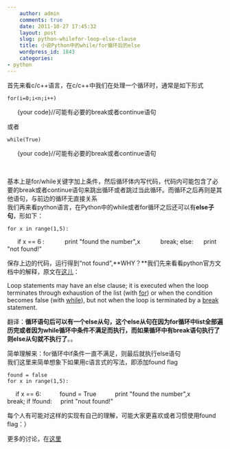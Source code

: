 ```yaml
---
    author: admin
    comments: true
    date: 2011-10-27 17:45:32
    layout: post
    slug: python-whilefor-loop-else-clause
    title: 小说Python中的while/for循环后的else
    wordpress_id: 1843
    categories:
- python
---
```


首先来看c/c++语言，在c/c++中我们在处理一个循环时，通常是如下形式

    for(i=0;i<n;i++)
      {your code}//可能有必要的break或者continue语句

或者

    while(True)
      {your code}//可能有必要的break或者continue语句

 

基本上是for/while关键字加上条件，然后循环体内写代码，代码内可能包含了必要的break或者continue语句来跳出循环或者跳过当此循环。而循环之后再则是其他语句，与前边的循环无直接关系  
我们再来看python语言，在Python中的while或者for循环之后还可以有**else子句**，形如下：

    for x in range(1,5):
      if x == 6 :
           print "found the number",x
           break;
    else:
      print "not found!"

保存上边的代码，运行得到“not found”,**WHY？**我们先来看看python官方文档中的解释，原文在[这儿](http://docs.python.org/tutorial/controlflow.html#break-and-continue-statements-and-else-clauses-on-loops)：

Loop statements may have an else clause; it is executed when the loop terminates through exhaustion of the list (with [for](http://docs.python.org/reference/compound_stmts.html#for)) or when the condition becomes false (with [while](http://docs.python.org/reference/compound_stmts.html#while)), but not when the loop is terminated by a [break](http://docs.python.org/reference/simple_stmts.html#break) statement.

翻译：**循环语句后可以有一个else从句，这个else从句在因为for循环中list全部遍历完或者因为while循环中条件不满足而执行，而如果循环中有break语句执行了则else从句就不执行了**。。

简单理解来：for循环中if条件一直不满足，则最后就执行else语句  
我们这里来简单想象下如果用c语言式的写法，即添加found flag

    found = false
    for x in range(1,5):
     if x == 6:
          found = True
          print "found the number",x
          break;
    if !found:
     print "nout found!"

每个人有可能对这样的实现有自己的理解，可能大家更喜欢或者习惯使用found flag：）

更多的讨论，在[这里](http://nedbatchelder.com/blog/201110/forelse.html)

